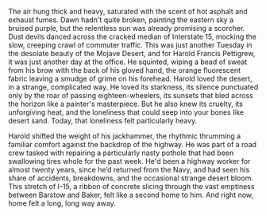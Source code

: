 The air hung thick and heavy, saturated with the scent of hot asphalt and exhaust fumes. Dawn hadn't quite broken, painting the eastern sky a bruised purple, but the relentless sun was already promising a scorcher. Dust devils danced across the cracked median of Interstate 15, mocking the slow, creeping crawl of commuter traffic. This was just another Tuesday in the desolate beauty of the Mojave Desert, and for Harold Francis Pettigrew, it was just another day at the office. He squinted, wiping a bead of sweat from his brow with the back of his gloved hand, the orange fluorescent fabric leaving a smudge of grime on his forehead. Harold loved the desert, in a strange, complicated way. He loved its starkness, its silence punctuated only by the roar of passing eighteen-wheelers, its sunsets that bled across the horizon like a painter's masterpiece. But he also knew its cruelty, its unforgiving heat, and the loneliness that could seep into your bones like desert sand. Today, that loneliness felt particularly heavy.

Harold shifted the weight of his jackhammer, the rhythmic thrumming a familiar comfort against the backdrop of the highway. He was part of a road crew tasked with repairing a particularly nasty pothole that had been swallowing tires whole for the past week. He'd been a highway worker for almost twenty years, since he’d returned from the Navy, and had seen his share of accidents, breakdowns, and the occasional strange desert bloom. This stretch of I-15, a ribbon of concrete slicing through the vast emptiness between Barstow and Baker, felt like a second home to him. And right now, home felt a long, long way away.
